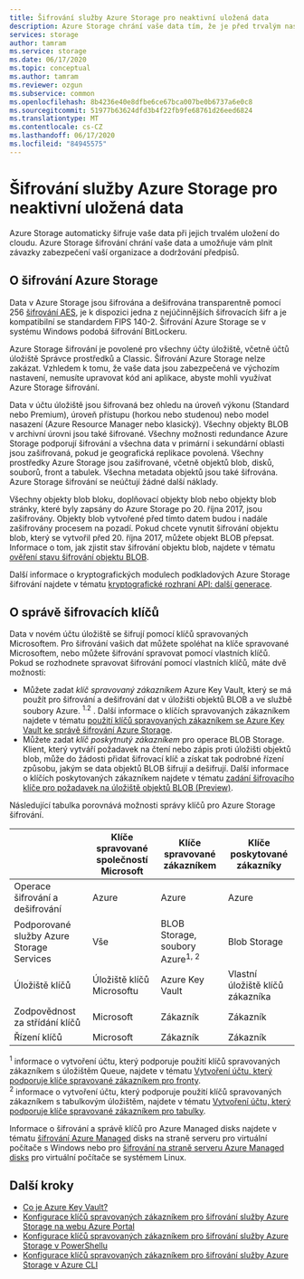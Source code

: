 ```yaml
---
title: Šifrování služby Azure Storage pro neaktivní uložená data
description: Azure Storage chrání vaše data tím, že je před trvalým nasazením do cloudu automaticky šifruje. Pro šifrování dat ve vašem účtu úložiště můžete spoléhat na klíče spravované Microsoftem, nebo můžete šifrování spravovat pomocí vlastních klíčů.
services: storage
author: tamram
ms.service: storage
ms.date: 06/17/2020
ms.topic: conceptual
ms.author: tamram
ms.reviewer: ozgun
ms.subservice: common
ms.openlocfilehash: 8b4236e40e8dfbe6ce67bca007be0b6737a6e0c8
ms.sourcegitcommit: 51977b63624dfd3b4f22fb9fe68761d26eed6824
ms.translationtype: MT
ms.contentlocale: cs-CZ
ms.lasthandoff: 06/17/2020
ms.locfileid: "84945575"
---
```

# <a name="azure-storage-encryption-for-data-at-rest"></a>Šifrování služby Azure Storage pro neaktivní uložená data

Azure Storage automaticky šifruje vaše data při jejich trvalém uložení do cloudu. Azure Storage šifrování chrání vaše data a umožňuje vám plnit závazky zabezpečení vaší organizace a dodržování předpisů.

## <a name="about-azure-storage-encryption"></a>O šifrování Azure Storage

Data v Azure Storage jsou šifrována a dešifrována transparentně pomocí 256 [šifrování AES](https://en.wikipedia.org/wiki/Advanced_Encryption_Standard), je k dispozici jedna z nejúčinnějších šifrovacích šifr a je kompatibilní se standardem FIPS 140-2. Šifrování Azure Storage se v systému Windows podobá šifrování BitLockeru.

Azure Storage šifrování je povolené pro všechny účty úložiště, včetně účtů úložiště Správce prostředků a Classic. Šifrování Azure Storage nelze zakázat. Vzhledem k tomu, že vaše data jsou zabezpečená ve výchozím nastavení, nemusíte upravovat kód ani aplikace, abyste mohli využívat Azure Storage šifrování.

Data v účtu úložiště jsou šifrovaná bez ohledu na úroveň výkonu (Standard nebo Premium), úroveň přístupu (horkou nebo studenou) nebo model nasazení (Azure Resource Manager nebo klasický). Všechny objekty BLOB v archivní úrovni jsou také šifrované. Všechny možnosti redundance Azure Storage podporují šifrování a všechna data v primární i sekundární oblasti jsou zašifrovaná, pokud je geografická replikace povolená. Všechny prostředky Azure Storage jsou zašifrované, včetně objektů blob, disků, souborů, front a tabulek. Všechna metadata objektů jsou také šifrována. Azure Storage šifrování se neúčtují žádné další náklady.

Všechny objekty blob bloku, doplňovací objekty blob nebo objekty blob stránky, které byly zapsány do Azure Storage po 20. října 2017, jsou zašifrovány. Objekty blob vytvořené před tímto datem budou i nadále zašifrovány procesem na pozadí. Pokud chcete vynutit šifrování objektu blob, který se vytvořil před 20. října 2017, můžete objekt BLOB přepsat. Informace o tom, jak zjistit stav šifrování objektu blob, najdete v tématu [ověření stavu šifrování objektu BLOB](../blobs/storage-blob-encryption-status.md).

Další informace o kryptografických modulech podkladových Azure Storage šifrování najdete v tématu [kryptografické rozhraní API: další generace](https://docs.microsoft.com/windows/desktop/seccng/cng-portal).

## <a name="about-encryption-key-management"></a>O správě šifrovacích klíčů

Data v novém účtu úložiště se šifrují pomocí klíčů spravovaných Microsoftem. Pro šifrování vašich dat můžete spoléhat na klíče spravované Microsoftem, nebo můžete šifrování spravovat pomocí vlastních klíčů. Pokud se rozhodnete spravovat šifrování pomocí vlastních klíčů, máte dvě možnosti:

- Můžete zadat *klíč spravovaný zákazníkem* Azure Key Vault, který se má použít pro šifrování a dešifrování dat v úložišti objektů BLOB a ve službě soubory Azure. <sup>1.2</sup> . Další informace o klíčích spravovaných zákazníkem najdete v tématu [použití klíčů spravovaných zákazníkem se Azure Key Vault ke správě šifrování Azure Storage](encryption-customer-managed-keys.md).
- Můžete zadat *klíč poskytnutý zákazníkem* pro operace BLOB Storage. Klient, který vytváří požadavek na čtení nebo zápis proti úložišti objektů blob, může do žádosti přidat šifrovací klíč a získat tak podrobné řízení způsobu, jakým se data objektů BLOB šifrují a dešifrují. Další informace o klíčích poskytovaných zákazníkem najdete v tématu [zadání šifrovacího klíče pro požadavek na úložiště objektů BLOB (Preview)](encryption-customer-provided-keys.md).

Následující tabulka porovnává možnosti správy klíčů pro Azure Storage šifrování.

|                                        |    Klíče spravované společností Microsoft                             |    Klíče spravované zákazníkem                                                                                                                        |    Klíče poskytované zákazníky                                                          |
|----------------------------------------|-------------------------------------------------------|-------------------------------------------------------------------------------------------------------------------------------------------------|----------------------------------------------------------------------------------|
|    Operace šifrování a dešifrování    |    Azure                                              |    Azure                                                                                                                                        |    Azure                                                                         |
|    Podporované služby Azure Storage Services    |    Vše                                                |    BLOB Storage, soubory Azure<sup>1, 2</sup>                                                                                                               |    Blob Storage                                                                  |
|    Úložiště klíčů                         |    Úložiště klíčů Microsoftu    |    Azure Key Vault                                                                                                                              |    Vlastní úložiště klíčů zákazníka                                                                 |
|    Zodpovědnost za střídání klíčů         |    Microsoft                                          |    Zákazník                                                                                                                                     |    Zákazník                                                                      |
|    Řízení klíčů                          |    Microsoft                                     |    Zákazník                                                                                                                    |    Zákazník                                                                 |

<sup>1</sup> informace o vytvoření účtu, který podporuje použití klíčů spravovaných zákazníkem s úložištěm Queue, najdete v tématu [Vytvoření účtu, který podporuje klíče spravované zákazníkem pro fronty](account-encryption-key-create.md?toc=%2fazure%2fstorage%2fqueues%2ftoc.json).<br />
<sup>2</sup> informace o vytvoření účtu, který podporuje použití klíčů spravovaných zákazníkem s tabulkovým úložištěm, najdete v tématu [Vytvoření účtu, který podporuje klíče spravované zákazníkem pro tabulky](account-encryption-key-create.md?toc=%2fazure%2fstorage%2ftables%2ftoc.json).

Informace o šifrování a správě klíčů pro Azure Managed disks najdete v tématu [šifrování Azure Managed](../../virtual-machines/windows/disk-encryption.md) disks na straně serveru pro virtuální počítače s Windows nebo pro [šifrování na straně serveru Azure Managed disks](../../virtual-machines/linux/disk-encryption.md) pro virtuální počítače se systémem Linux.

## <a name="next-steps"></a>Další kroky

- [Co je Azure Key Vault?](../../key-vault/general/overview.md)
- [Konfigurace klíčů spravovaných zákazníkem pro šifrování služby Azure Storage na webu Azure Portal](storage-encryption-keys-portal.md)
- [Konfigurace klíčů spravovaných zákazníkem pro šifrování služby Azure Storage v PowerShellu](storage-encryption-keys-powershell.md)
- [Konfigurace klíčů spravovaných zákazníkem pro šifrování služby Azure Storage v Azure CLI](storage-encryption-keys-cli.md)
